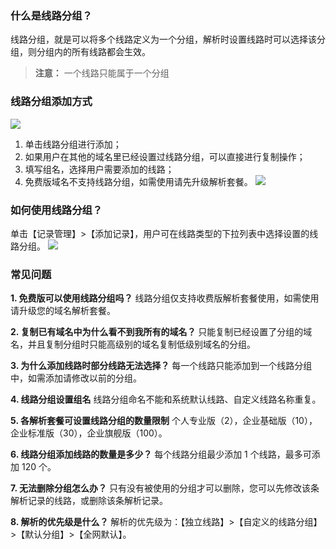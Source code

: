 ### 什么是线路分组？
线路分组，就是可以将多个线路定义为一个分组，解析时设置线路时可以选择该分组，则分组内的所有线路都会生效。
> **注意：**
> 一个线路只能属于一个分组

### 线路分组添加方式
![](http://imgcache.tce.fsphere.cn/static/mc.qcloudimg.com/static/img/7b2d231682e502ef8262edf7a57f6538/image.png)
1. 单击线路分组进行添加；
2. 如果用户在其他的域名里已经设置过线路分组，可以直接进行复制操作；
3. 填写组名，选择用户需要添加的线路；
4. 免费版域名不支持线路分组，如需使用请先升级解析套餐。
![](http://imgcache.tce.fsphere.cn/static/mc.qcloudimg.com/static/img/71ad9340c52c12d563b2d82ca23a1f69/image.png)

### 如何使用线路分组？
单击【记录管理】>【添加记录】，用户可在线路类型的下拉列表中选择设置的线路分组。
![](http://imgcache.tce.fsphere.cn/static/mc.qcloudimg.com/static/img/4abaf56cfa04039ccfb5c86befc1f617/image.png)

### 常见问题

**1. 免费版可以使用线路分组吗？**
线路分组仅支持收费版解析套餐使用，如需使用请升级您的域名解析套餐。
 
**2. 复制已有域名中为什么看不到我所有的域名？**
只能复制已经设置了分组的域名，并且复制分组时只能高级别的域名复制低级别域名的分组。
 
**3. 为什么添加线路时部分线路无法选择？**
每一个线路只能添加到一个线路分组中，如需添加请修改以前的分组。
 
**4. 线路分组设置组名**
线路分组命名不能和系统默认线路、自定义线路名称重复。
 
**5. 各解析套餐可设置线路分组的数量限制**
个人专业版（2），企业基础版（10），企业标准版（30），企业旗舰版（100）。
 
**6. 线路分组添加线路的数量是多少？**
每个线路分组最少添加 1 个线路，最多可添加 120 个。
 
**7. 无法删除分组怎么办？**
只有没有被使用的分组才可以删除，您可以先修改该条解析记录的线路，或删除该条解析记录。
 
**8. 解析的优先级是什么？**
解析的优先级为：【独立线路】>【自定义的线路分组】>【默认分组】>【全网默认】。
